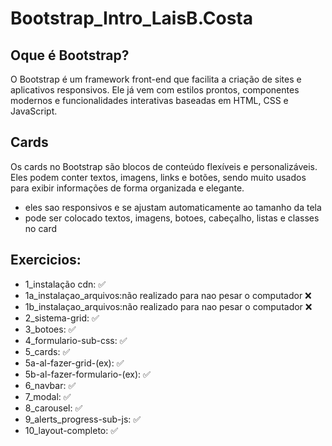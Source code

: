 # Bootstrap_Intro_LaisB.Costa

## Oque é Bootstrap?

O Bootstrap é um framework front-end que facilita a criação de sites e aplicativos responsivos. Ele já vem com estilos prontos, componentes modernos e funcionalidades interativas baseadas em HTML, CSS e JavaScript.

## Cards
Os cards no Bootstrap são blocos de conteúdo flexíveis e personalizáveis. Eles podem conter textos, imagens, links e botões, sendo muito usados para exibir informações de forma organizada e elegante.
* eles sao responsivos e se ajustam automaticamente ao tamanho da tela
* pode ser colocado textos, imagens, botoes, cabeçalho, listas e classes no card

 ## Exercicios:
 * 1_instalação cdn: ✅
 * 1a_instalaçao_arquivos:não realizado para nao pesar o computador ❌
 * 1b_instalaçao_arquivos:não realizado para nao pesar o computador ❌
 * 2_sistema-grid: ✅
 * 3_botoes: ✅
 * 4_formulario-sub-css: ✅
 * 5_cards: ✅
 * 5a-al-fazer-grid-(ex): ✅
 * 5b-al-fazer-formulario-(ex): ✅
 * 6_navbar: ✅
 * 7_modal: ✅
 * 8_carousel: ✅
 * 9_alerts_progress-sub-js: ✅
 * 10_layout-completo: ✅
